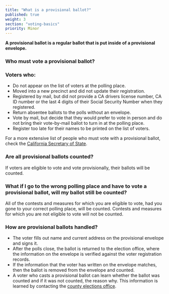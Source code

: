 ```yaml
---
title: "What is a provisional ballot?"
published: true
weight: 3
section: "voting-basics"
priority: Minor
---
```

**A provisional ballot is a regular ballot that is put inside of a provisional envelope.** 

### Who must vote a provisional ballot?  

### Voters who:  
- Do not appear on the list of voters at the polling place. 
- Moved into a new precinct and did not update their registration.
- Registered by mail, but did not provide a CA drivers license number, CA ID number or the last 4 digits of their Social Security Number when they registered.
- Return absentee ballots to the polls without an envelope.
- Vote by mail, but decide that they would prefer to vote in person and do not bring their vote-by-mail ballot to turn in at the polling place.
- Register too late for their names to be printed on the list of voters.  

For a more extensive list of people who must vote with a provisional ballot, check the [California Secretary of State](http://www.sos.ca.gov/elections/voting-resources/provisional-voting/).

### Are all provisional ballots counted?  
If voters are eligible to vote and vote provisionally, their ballots will be counted.  

### What if I go to the wrong polling place and have to vote a provisional ballot, will my ballot still be counted?  
All of the contests and measures for which you are eligible to vote, had you gone to your correct polling place, will be counted. Contests and measures for which you are not eligible to vote will not be counted.  

### How are provisional ballots handled?  
- The voter fills out name and current address on the provisional envelope and signs it. 
- After the polls close, the ballot is returned to the election office, where the information on the envelope is verified against the voter registration records.
- If the information that the voter has written on the envelope matches, then the ballot is removed from the envelope and counted.
- A voter who casts a provisional ballot can learn whether the ballot was counted and if it was not counted, the reason why. This information is learned by contacting the [county elections office](#section-election-office-contact).
